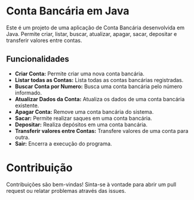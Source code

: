 # Conta Bancária em Java

Este é um projeto de uma aplicação de Conta Bancária desenvolvida em Java. Permite criar, listar, buscar, atualizar, apagar, sacar, depositar e transferir valores entre contas.

## Funcionalidades

- **Criar Conta:** Permite criar uma nova conta bancária.
- **Listar todas as Contas:** Lista todas as contas bancárias registradas.
- **Buscar Conta por Numero:** Busca uma conta bancária pelo número informado.
- **Atualizar Dados da Conta:** Atualiza os dados de uma conta bancária existente.
- **Apagar Conta:** Remove uma conta bancária do sistema.
- **Sacar:** Permite realizar saques em uma conta bancária.
- **Depositar:** Realiza depósitos em uma conta bancária.
- **Transferir valores entre Contas:** Transfere valores de uma conta para outra.
- **Sair:** Encerra a execução do programa.

# Contribuição

Contribuições são bem-vindas! Sinta-se à vontade para abrir um pull request ou relatar problemas através das issues.
